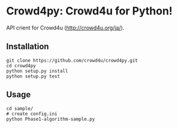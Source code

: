 Crowd4py: Crowd4u for Python!
============================
API crient for Crowd4u (http://crowd4u.org/ja/).

## Installation

```
git clone https://github.com/crowd4u/crowd4py.git
cd crowd4py
python setup.py install
python setup.py test
```

## Usage
```
cd sample/
# create config.ini
python Phase1-algorithm-sample.py
```
